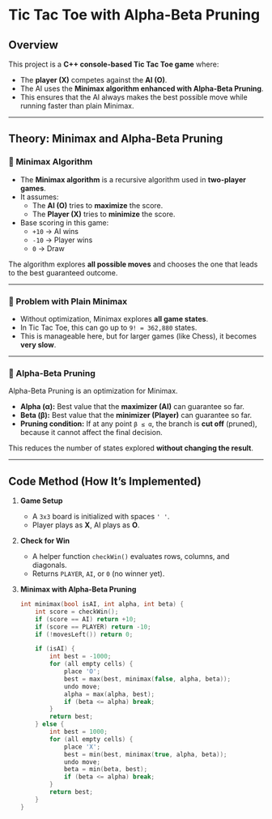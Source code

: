 # Tic Tac Toe with Alpha-Beta Pruning

##  Overview
This project is a **C++ console-based Tic Tac Toe game** where:
- The **player (X)** competes against the **AI (O)**.
- The AI uses the **Minimax algorithm enhanced with Alpha-Beta Pruning**.
- This ensures that the AI always makes the best possible move while running faster than plain Minimax.

---

##  Theory: Minimax and Alpha-Beta Pruning

### 🔹 Minimax Algorithm
- The **Minimax algorithm** is a recursive algorithm used in **two-player games**.
- It assumes:
  - The **AI (O)** tries to **maximize** the score.
  - The **Player (X)** tries to **minimize** the score.
- Base scoring in this game:
  - `+10` → AI wins  
  - `-10` → Player wins  
  - `0`  → Draw  

The algorithm explores **all possible moves** and chooses the one that leads to the best guaranteed outcome.

---

### 🔹 Problem with Plain Minimax
- Without optimization, Minimax explores **all game states**.
- In Tic Tac Toe, this can go up to `9! = 362,880` states.
- This is manageable here, but for larger games (like Chess), it becomes **very slow**.

---

### 🔹 Alpha-Beta Pruning
Alpha-Beta Pruning is an optimization for Minimax.  

- **Alpha (α):** Best value that the **maximizer (AI)** can guarantee so far.  
- **Beta (β):** Best value that the **minimizer (Player)** can guarantee so far.  
- **Pruning condition:** If at any point `β ≤ α`, the branch is **cut off** (pruned), because it cannot affect the final decision.

This reduces the number of states explored **without changing the result**.

---

##  Code Method (How It’s Implemented)

1. **Game Setup**
   - A `3x3` board is initialized with spaces `' '`.
   - Player plays as **X**, AI plays as **O**.

2. **Check for Win**
   - A helper function `checkWin()` evaluates rows, columns, and diagonals.
   - Returns `PLAYER`, `AI`, or `0` (no winner yet).

3. **Minimax with Alpha-Beta Pruning**
   ```cpp
   int minimax(bool isAI, int alpha, int beta) {
       int score = checkWin();
       if (score == AI) return +10;
       if (score == PLAYER) return -10;
       if (!movesLeft()) return 0;

       if (isAI) { 
           int best = -1000;
           for (all empty cells) {
               place 'O';
               best = max(best, minimax(false, alpha, beta));
               undo move;
               alpha = max(alpha, best);
               if (beta <= alpha) break; 
           }
           return best;
       } else { 
           int best = 1000;
           for (all empty cells) {
               place 'X';
               best = min(best, minimax(true, alpha, beta));
               undo move;
               beta = min(beta, best);
               if (beta <= alpha) break;
           }
           return best;
       }
   }
